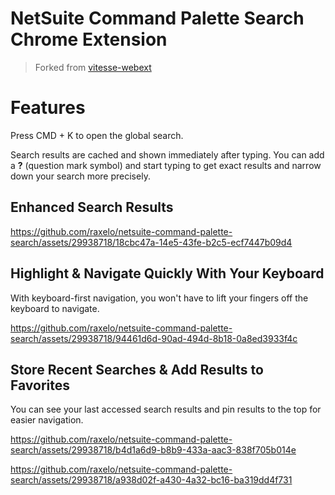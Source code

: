 # NetSuite Command Palette Search Chrome Extension

> Forked from [vitesse-webext](https://github.com/antfu-collective/vitesse-webext)



# Features

Press CMD + K to open the global search.

Search results are cached and shown immediately after typing.
You can add a **?** (question mark symbol) and start typing to get exact results and narrow down your search more precisely.

## Enhanced Search Results
https://github.com/raxelo/netsuite-command-palette-search/assets/29938718/18cbc47a-14e5-43fe-b2c5-ecf7447b09d4


## Highlight & Navigate Quickly With Your Keyboard
With keyboard-first navigation, you won't have to lift your fingers off the keyboard to navigate.

https://github.com/raxelo/netsuite-command-palette-search/assets/29938718/94461d6d-90ad-494d-8b18-0a8ed3933f4c

## Store Recent Searches & Add Results to Favorites
You can see your last accessed search results and pin results to the top for easier navigation.

https://github.com/raxelo/netsuite-command-palette-search/assets/29938718/b4d1a6d9-b8b9-433a-aac3-838f705b014e


https://github.com/raxelo/netsuite-command-palette-search/assets/29938718/a938d02f-a430-4a32-bc16-ba319dd4f731

